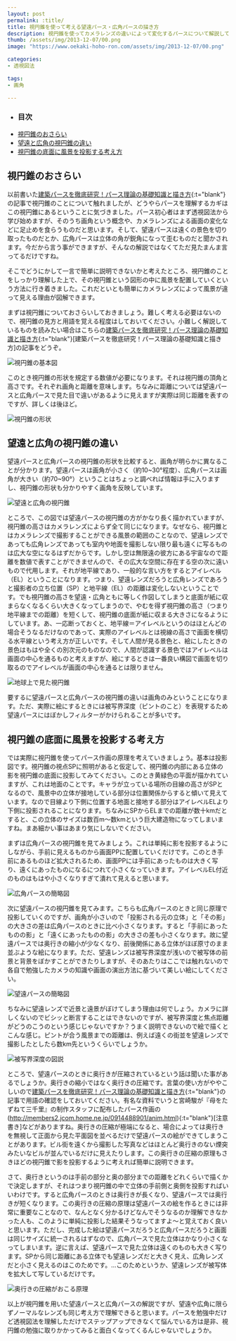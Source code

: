 ```yaml
---
layout: post
permalink: :title/
title: 視円錐を使って考える望遠パース・広角パースの描き方
description: 視円錐を使ってカメラレンズの違いによって変化するパースについて解説しています。望遠・広角パースを使った背景イラストの描き方はこれで理解できます。
thumb: /assets/img/2013-12-07/00.png
image: "https://www.oekaki-hoho-ron.com/assets/img/2013-12-07/00.png"

categories:
- 透視図法

tags:
- 画角

---
```


- ### 目次
- [視円錐のおさらい](#視円錐のおさらい)
- [望遠と広角の視円錐の違い](#望遠と広角の視円錐の違い)
- [視円錐の底面に風景を投影する考え方](#視円錐の底面に風景を投影する考え方)

## 視円錐のおさらい

以前書いた[建築パースを徹底研究！パース理論の基礎知識と描き方](/drawing-procedure-of-construction-perspective/index.html){:t="blank"}の記事で視円錐のことについて触れましたが、どうやらパースを理解するカギはこの視円錐にあるということに気づきました。パース初心者はまず透視図法から学び始めますが、そのうち画角という概念や、カメラレンズによる画面の変化などに足止めを食らうものだと思います。そして、望遠パースは遠くの景色を切り取ったものだとか、広角パースは立体の角が鋭角になって歪むものだと聞かされます。今だから言う事ができますが、そんなの解説ではなくてただ見たまんま言ってるだけですね。

そこでどうにかして一言で簡単に説明できないかと考えたところ、視円錐のことをしっかり理解した上で、その視円錐という図形の中に風景を配置していくという方法に行き着きました。これだといとも簡単にカメラレンズによって風景が違って見える理由が図解できます。

まずは視円錐についておさらいしておきましょう。難しく考える必要はないので、視円錐の見方と用語を覚える程度はしておいてください。小難しく解説しているものを読みたい場合はこちらの[建築パースを徹底研究！パース理論の基礎知識と描き方](/drawing-procedure-of-construction-perspective/index.html){:t="blank"}[建築パースを徹底研究！パース理論の基礎知識と描き方]の記事をどうぞ。

![視円錐の基本図](/assets/img/2013-12-07/01.png)

このとき視円錐の形状を規定する数値が必要になります。それは視円錐の頂角と高さです。それぞれ画角と距離を意味します。ちなみに距離については望遠パースと広角パースで見た目で違いがあるように見えますが実際は同じ距離を表すのですが、詳しくは後ほど。

![視円錐の形状](/assets/img/2013-12-07/02.png)

## 望遠と広角の視円錐の違い

望遠パースと広角パースの視円錐の形状を比較すると、画角が明らかに異なることが分かります。望遠パースは画角が小さく（約10~30°程度）、広角パースは画角が大きい（約70~90°）ということはちょっと調べれば情報は手に入りますし、視円錐の形状も分かりやすく画角を反映しています。

![望遠と広角の視円錐](/assets/img/2013-12-07/03.png)

ところで、この図では望遠パースの視円錐の方がかなり長く描かれていますが、視円錐の高さはカメラレンズによらず全て同じになります。なぜなら、視円錐とはカメラレンズで撮影することができる風景の範囲のことなので、望遠レンズであっても広角レンズであっても室内や地面を撮影しない限り最も遠くに写るものは広大な空になるはずだからです。しかし空は無限遠の彼方にある宇宙なので距離を数値で表すことができませんので、その広大な空間に存在する空の次に遠いもので代用します。それが地平線であり、一般的な言い方をするとアイレベル（EL）ということになります。つまり、望遠レンズだろうと広角レンズであろうと撮影者の立ち位置（SP）と地平線（EL）の距離は変化しないということです。でも視円錐の高さを望遠・広角ともに等しく作図してしまうと底面が紙に収まらなくなるくらい大きくなってしまうので、やむを得ず視円錐の高さ（つまり地平線までの距離）を短くして、視円錐の底面が紙に収まる大きさになるようにしています。あ、一応断っておくと、地平線＝アイレベルというのはほとんどの場合そうなるだけなのであって、実際のアイレベルとは視線の高さで画面を横切る水平線という考え方が正しいです。そして人間が見る景色と、絵にしたときの景色はもはや全くの別次元のものなので、人間が認識する景色ではアイレベルは画面の中心を通るものと考えますが、絵にするときは一番良い構図で画面を切り取るのでアイレベルが画面の中心を通るとは限りません。

![地球上で見た視円錐](/assets/img/2013-12-07/03.png)

要するに望遠パースと広角パースの視円錐の違いは画角のみということになります。ただ、実際に絵にするときには被写界深度（ピントのこと）を表現するため望遠パースにはぼかしフィルターがかけられることが多いです。

## 視円錐の底面に風景を投影する考え方

では実際に視円錐を使ってパース作画の原理を考えていきましょう。基本は投影図です。視円錐の視点SPに照明があると仮定して、視円錐の内部にある立体の影を視円錐の底面に投影してみてください。このとき黄緑色の平面が描かれていますが、これは地面のことです。キャラが立っている場所の目線の高さがSPとなるので、風景中の立体が接地している部分は位置関係からすると傾いて見えています。なので目線より下側に位置する地面と接地する部分はアイレベルELより下側に投影されることになります。ちなみにSPからELまでの距離が数十kmだとすると、この立体のサイズは数百m〜数kmという巨大建造物になってしまいますね。まあ細かい事はあまり気にしないでください。

まずは広角パースの視円錐を見てみましょう。これは単純に影を投影するようにしながら、手前に見えるものから画面PPに配置していくだけです。このとき手前にあるものほど拡大されるため、画面PPには手前にあったものは大きく写り、遠くにあったものになるにつれて小さくなっていきます。アイレベルEL付近のものはもはや小さくなりすぎて潰れて見えると思います。

![広角パースの簡略図](/assets/img/2013-12-07/05.png)

次に望遠パースの視円錐を見てみます。こちらも広角パースのときと同じ原理で投影していくのですが、画角が小さいので「投影される元の立体」と「その影」の大きさの差は広角パースのときに比べ小さくなります。すると「手前にあったものの影」と「遠くにあったものの影」の大きさの差も小さくなります。故に望遠パースでは奥行きの縮小が少なくなり、前後関係にある立体がほぼ原寸のまま並ぶような絵になります。ただ、望遠レンズは被写界深度が浅いので被写体の前景と背景をぼかすことができたりしますが、そのあたりはここでは触れないので各自で勉強したカメラの知識や画面の演出方法に基づいて美しい絵にしてください。

![望遠パースの簡略図](/assets/img/2013-12-07/06.png)

ちなみに望遠レンズで近景と遠景がぼけてしまう理由は何でしょう。カメラに詳しくないのでビシッと断言することはできないのですが、被写界深度と焦点距離がどうのこうのという感じじゃないですか？うまく説明できないので絵で描くとこんな感じ。ピントが合う風景までの距離は、例えば遠くの街並を望遠レンズで撮影したとしたら数km先というくらいでしょうか。

![被写界深度の図説](/assets/img/2013-12-07/07.png)

ところで、望遠パースのときに奥行きが圧縮されているという話は聞いた事があるでしょうか。奥行きの縮小ではなく奥行きの圧縮です。言葉の使い方がややこしいので[建築パースを徹底研究！パース理論の基礎知識と描き方](/drawing-procedure-of-construction-perspective/index.html){:t="blank"}の記事で用語の確認をしておいてください。有名な資料でいうと宮崎駿が『母をたずねて三千里』の制作スタッフに配布したパース作画の(http://members2.jcom.home.ne.jp/0914488901/anim.html){:t="blank"}[注意書き]などがありますね。奥行きの圧縮が極端になると、場合によっては奥行きを無視して正面から見た平面図を並べるだけで望遠パースの絵ができてしまうことがあります。ビル街を遠くから撮影した写真などはほとんど奥行きのない煙突みたいなビルが並んでいるだけに見えたりします。この奥行きの圧縮の原理もさきほどの視円錐で影を投影するように考えれば簡単に説明できます。

さて、奥行きというのは手前の部分と奥の部分までの距離をどれくらいで描くかで決定しますが、それはつまり視円錐の中で立体の手前側と奥側を投影すればいいわけです。すると広角パースのときは奥行きが長くなり、望遠パースでは奥行きが短くなります。この奥行きの圧縮の原理は望遠パースの絵を作るときには非常に重要なことなので、なんとなく分かるけどなんでそうなるのか理解できなかった人も、このように単純に投影した結果そうなってますよ〜と覚えておく良いと思います。ただし、完成した絵は望遠パースだろうと広角パースだろうと画面は同じサイズに統一されるはずなので、広角パースで見た立体はかなり小さくなってしまいます。逆に言えば、望遠パースで見た立体は遠くのものも大きく写ります。SPから同じ距離にある立体でも望遠レンズだと大きく見え、広角レンズだと小さく見えるのはこのためです。...このためというか、望遠レンズが被写体を拡大して写しているだけです。

![奥行きの圧縮がおこる原理](/assets/img/2013-12-07/08.png)

以上が視円錐を用いた望遠パースと広角パースの解説ですが、望遠や広角に限らずノーマルなレンズも同じ考え方で理解できると思います。パースを勉強中だけど透視図法を理解しただけでステップアップできなくて悩んでいる方は是非、視円錐の勉強に取りかかってみると面白くなってくるんじゃないでしょうか。
